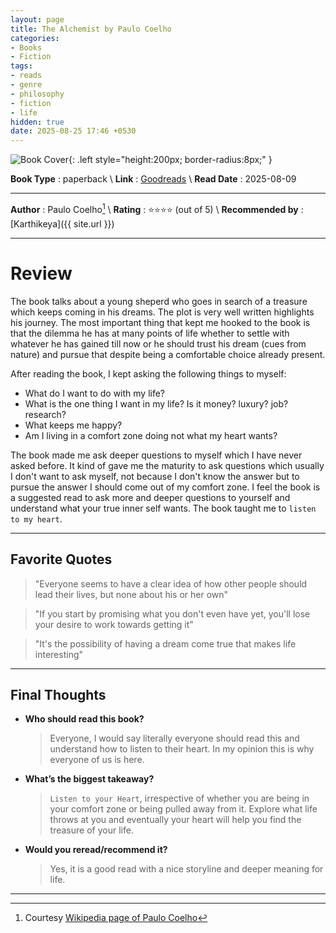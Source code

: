 ```yaml
---
layout: page
title: The Alchemist by Paulo Coelho
categories:
- Books
- Fiction
tags:
- reads
- genre
- philosophy
- fiction
- life
hidden: true
date: 2025-08-25 17:46 +0530
---
```

![Book Cover](https://images-na.ssl-images-amazon.com/images/S/compressed.photo.goodreads.com/books/1654371463i/18144590.jpg){: .left style="height:200px; border-radius:8px;" }

**Book Type** : paperback \\
**Link** : [Goodreads](https://www.goodreads.com/book/show/18144590-the-alchemist) \\
**Read Date** : 2025-08-09

---

**Author** : Paulo Coelho[^wiki] \\
**Rating** : ⭐⭐⭐⭐ (out of 5) \\
**Recommended by** : [Karthikeya]({{ site.url }})

---

# Review

The book talks about a young sheperd who goes in search of a treasure which keeps coming in his dreams. The plot is very well written highlights his journey. The most important thing that kept me hooked to the book is that the dilemma he has at many points of life whether to settle with whatever he has gained till now or he should trust his dream (cues from nature) and pursue that despite being a comfortable choice already present. 

After reading the book, I kept asking the following things to myself:
- What do I want to do with my life?
- What is the one thing I want in my life? Is it money? luxury? job? research?
- What keeps me happy?
- Am I living in a comfort zone doing not what my heart wants?

The book made me ask deeper questions to myself which I have never asked before. It kind of gave me the maturity to ask questions which usually I don't want to ask myself, not because I don't know the answer but to pursue the answer I should come out of my comfort zone. I feel the book is a suggested read to ask more and deeper questions to yourself and understand what your true inner self wants. The book taught me to `listen to my heart`.

---

## Favorite Quotes

> "Everyone seems to have a clear idea of how other people should lead their lives, but none about his or her own"

> "If you start by promising what you don't even have yet, you'll lose your desire to work towards getting it"

> "It's the possibility of having a dream come true that makes life interesting"

---

## Final Thoughts

- **Who should read this book?**
    > Everyone, I would say literally everyone should read this and understand how to listen to their heart. In my opinion this is why everyone of us is here.
- **What’s the biggest takeaway?**
    > `Listen to your Heart`, irrespective of whether you are being in your comfort zone or being pulled away from it. Explore what life throws at you and eventually your heart will help you find the treasure of your life.
- **Would you reread/recommend it?**
    > Yes, it is a good read with a nice storyline and deeper meaning for life.

---

[^wiki]: Courtesy [Wikipedia page of Paulo Coelho](https://en.wikipedia.org/wiki/Paulo_Coelho)